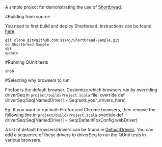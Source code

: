 A simple project for demonstrating the use of [Shortbread](http://github.com/ssanj/Shortbread).
 

#Building from source

You need to first build and deploy Shortbread. Instructions can be found [here](http://github.com/ssanj/Shortbread).
        
    git clone git@github.com:ssanj/Shortbread-Sample.git
    cd Shortbread-Sample
    sbt
    update

#Running QUnit tests

    shob

#Selecting why browsers to run

 Firefox is the default browser. Customize which browsers run by overriding driverSeq in `project/build/Project.scala` file:
    override def driverSeq:Seq[NamedDriver] = Seq(add_your_drivers_here) 
    
Eg. If you want to run both Firefox and Chrome browsers, then remove the following line in `project/build/Project.scala`
    override def driverSeq:Seq[NamedDriver] = Seq(DefaultFoxConfig.webDriver)

A list of default browsers/drivers can be found in [DefaultDrivers](Shortbread/blob/master/src/main/scala/DefaultDrivers.scala). You can add a sequence of these drivers to driverSeq to run the QUnit tests in various browsers.
